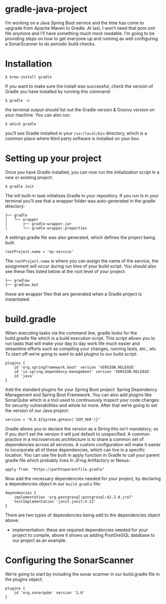 # gradle-java-project

I’m working on a Java Spring Boot service and the time has come to upgrade from Apache Maven to Gradle. At last, 
I won’t need that pom.xml file anymore and I’ll have something much more readable. I’m going to be providing steps on how 
to get everyone up and running as well configuring a SonarScanner to do periodic build checks.

# Installation

```
$ brew install gradle
```
If you want to make sure the install was successful, check the version of Gradle you have installed by running this command:
```
$ gradle -v
```
the terminal output should list out the Gradle version & Groovy version on your machine. You can also run:
```
$ which gradle
```
you’ll see Gradle installed in your `/usr/local/bin` directory, which is a common place where third party software is installed on your box.

# Setting up your project
Once you have Gradle installed, you can now run the initialization script in a new or existing project:
```
$ gradle init
```
The init built-in task initializes Gradle in your repository. If you run ls in your terminal you’ll see that a wrapper folder was auto-generated in the gradle directory:
```
├── gradle 
│   └── wrapper
│       ├── gradle-wrapper.jar
│       └── gradle-wrapper.properties
```
A settings.gradle file was also generated, which defines the project being built.
```
rootProject.name = 'my-service'
```
The `rootProject.name` is where you can assign the name of the service, the assignment will occur during run time of your build script. You should also see these files listed below at the root level of your project:
```
├── gradlew 
├── gradlew.bat
```
these are wrapper files that are generated when a Gradle project is instantiated.
# build.gradle
When executing tasks via the command line, gradle looks for the build.gradle file which is a build execution script. This script allows you to run tasks that will make your day to day work life much easier and streamline efforts such as compiling your changes, running tests, etc., etc. To start off we’re going to want to add plugins to our build script:
```
plugins {
    id 'org.springframework.boot' version 'VERSION.RELEASE'
    id 'io.spring.dependency-management' version 'VERSION.RELEASE'
    id 'java'
}
```
Add the standard plugins for your Spring Boot project: Spring Dependency Management and Spring Boot Framework. You can also add plugins like SonarQube which is a tool used to continuously inspect your code changes for security vulnerabilities and whole lot more. After that we’re going to set the version of our Java project:
```
version = "0.0.${System.getenv('SEM_VER')}"
```
Gradle allows you to declare the version as a String this isn’t mandatory, so if you don’t set the version it will just default to unspecified. A common practice in a microservices architecture is to share a common set of dependencies across all services. A custom configuration will make it easier to incorporate all of these dependencies, which can live in a specific location. You can use the built in apply function in Gradle to call your parent gradle file which probably lives in JFrog Artifactory or Nexus:
```
apply from: "https://pathtoparentfile.gradle"
```
Now add the necessary dependencies needed for your project, by declaring a dependencies object in our `build.gradle` file:
```
dependencies {
    implementation 'org.postgresql:postgresql:42.2.8.jre7'
    testImplementation 'junit:junit:4.13'
}
```
There are two types of dependencies being add to the dependencies object above:
- implementation: these are required dependencies needed for your project to compile, above it shows us adding PostGreSQL database to our project as an example.
# Configuring the SonarScanner
We’re going to start by including the sonar scanner in our build.gradle file in the plugins object:
```
plugins {
    id 'org.sonarqube' version '3.0'
}
```

